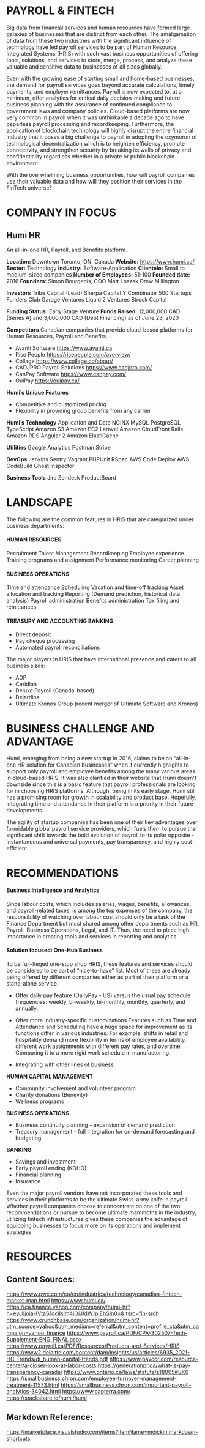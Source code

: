 # PAYROLL & FINTECH 
Big data from financial services and human resources have formed large galaxies of businesses that are distinct from each other. The amalgamation of data from these two industries with the significant influence of technology have led payroll services to be part of Human Resource Integrated Systems (HRIS) with such vast business opportunities of offering tools, solutions, and services to store, merge, process, and analyze these valuable and sensitive data to businesses of all sizes globally. 

Even with the growing ease of starting small and home-based businesses, the demand for payroll services goes beyond accurate calculations, timely payments, and employer remittances. Payroll is now expected to, at a minimum, offer analytics for critical daily decision-making and future business planning with the assurance of continued compliance to government laws and company policies. Cloud-based platforms are now very common in payroll when it was unthinkable a decade ago to have paperless payroll processing and recordkeeping. Furthermore, the application of blockchain technology will highly disrupt the entire financial industry that it poses a big challenge to payroll in adopting the oxymoron of technological decentralization which is to heighten efficiency, promote connectivity, and strengthen security by breaking its walls of privacy and confidentiality regardless whether in a private or public blockchain environment.

With the overwhelming business opportunities, how will payroll companies use their valuable data and how will they position their services in the FinTech universe?



# COMPANY IN FOCUS


## Humi HR 
An all-in-one HR, Payroll, and Benefits platform.

**Location:** 	Downtown Toronto, ON, Canada
**Website:**	        https://www.humi.ca/ 
**Sector:** 	        Technology
**Industry:** 	        Software-Application
**Clientele:** 	        Small to medium-sized companies
**Number of Employees:** 51-100
**Founded date:**       2016
**Founders:**
Simon Bourgeois, COO
Matt Loszak
Drew Millington

**Investors**
Tribe Capital (Lead)
Sherpa Capital
Y Combinator
500 Startups
Funders Club
Garage Ventures
Liquid 2 Ventures
Struck Capital

**Funding Status:** 	Early Stage Venture
**Funds Raised:** 	12,000,000 CAD (Series A) and 3,000,000 CAD (Debt Financing) as of June 23, 2020

**Competitors**
Canadian companies that provide cloud-based platforms for Human Resources, Payroll and Benefits. 
- Avanti Software https://www.avanti.ca
- Rise People https://risepeople.com/overview/ 
- Collage https://www.collage.co/about/ 
- CADJPRO Payroll Solutions https://www.cadjpro.com/ 
- CanPay Software https://www.canpay.com/ 
- OuiPay https://ouipay.ca/ 

**Humi’s Unique Features**
- Competitive and customized pricing
- Flexibility in providing group benefits from any carrier

**Humi’s Technology**
Application and Data
NGINX
MySQL
PostgreSQL
TypeScript
Amazon S3
Amazon EC2
Laravel
Amazon CloudFront
Rails
Amazon RDS
Angular 2 
Amazon ElastiCache

**Utilities**
Google Analytics
Postman
Stripe

**DevOps**
Jenkins
Sentry
Vagrant
PHPUnit
RSpec
AWS Code Deploy
AWS CodeBuild
Ghost Inspector

**Business Tools**
Jira
Zendesk
ProductBoard

# LANDSCAPE

The following are the common features in HRIS that are categorized under business departments:

#### HUMAN RESOURCES
Recruitment
Talent Management
Recordkeeping
Employee experience
Training programs and assignment
Performance monitoring
Career planning

#### BUSINESS OPERATIONS
Time and attendance 
Scheduling
Vacation and time-off tracking
Asset allocation and tracking
Reporting (Demand prediction, historical data analysis)
Payroll administration
Benefits administration
Tax filing and remittances

#### TREASURY AND ACCOUNTING BANKING 
- Direct deposit 
- Pay cheque processing
- Automated payroll reconciliations

The major players in HRIS that have international presence and caters to all business sizes:
- ADP
- Ceridian
- Deluxe Payroll (Canada-based)
- Dejardins
- Ultimate Kronos Group (recent merger of Ultimate Software and Kronos)


# BUSINESS CHALLENGE AND ADVANTAGE

Humi, emerging from being a new startup in 2016, claims to be an “all-in-one HR solution for Canadian businesses” when it currently highlights to support only payroll and employee benefits among the many various areas in cloud-based HRIS. It was also clarified in their website that Humi doesn't downside since this is a basic feature that payroll professionals are looking for in choosing HRIS platforms. Although, being in its early stage, Humi still has a promising room for growth in scalability and product base. Hopefully, integrating time and attendance in their platform is a priority in their future developments. 

The agility of startup companies has been one of their key advantages over formidable global payroll service providers, which fuels them to pursue the significant shift towards the bold evolution of payroll to its polar opposite - instantaneous and universal payments, pay transparency, and highly cost-efficient. 


# RECOMMENDATIONS

#### Business Intelligence and Analytics

Since labour costs, which includes salaries, wages, benefits, allowances, and payroll-related taxes, is among the top expenses of the company, the responsibility of watching over labour cost should only be a task of the Finance Department but must shared among other departments such as HR, Payroll, Business Operations, Legal, and IT. Thus, the need to place high importance in creating tools and services in reporting and analytics. 


#### Solution focused: One-Hub Business

To be full-fleged one-stop shop HRIS, these features and services should be considered to be part  of “nice-to-have” list. Most of these are already being offered by different companies either as part of their platform or a stand-alone service. 

- Offer daily pay feature (DailyPay - US) versus the usual pay schedule frequencies: weekly, bi-weekly, bi-monthly, monthly, quarterly, and annually.

- Offer more industry-specific customizations
Features such as Time and Attendance and Scheduling have a huge space for improvement as its functions differ in various industries. For example, shifts in retail and hospitality demand more flexibility in terms of employee availability, different work assignments with different pay rates, and overtime. Comparing it to a more rigid work schedule in manufacturing. 

- Integrating with other lines of business:

**HUMAN CAPITAL MANAGEMENT** 
- Community involvement and volunteer program
- Charity donations (Benevity)
-  Wellness programs

**BUSINESS OPERATIONS** 
- Business continuity planning - expansion of demand prediction
-  Treasury management - full integration for on-demand forecasting and budgeting

**BANKING** 
- Savings and investment
-  Early payroll ending (KOHO)
- Financial planning
-  Insurance

Even the major payroll vendors have not incorporated these tools and services in their platforms to be the ultimate Swiss-army knife in payroll. Whether payroll companies choose to concentrate on one of the two recommendations or pursue to become ultimate mammoths in the industry, utilizing fintech infrastructures gives these companies the advantage of equipping businesses to focus more on its operations and implement strategies.

# RESOURCES
## Content Sources:
https://www.pwc.com/ca/en/industries/technology/canadian-fintech-market-map.html
https://www.humi.ca/
https://ca.finance.yahoo.com/company/humi-hr?h=eyJlIjoiaHVtaS1ociIsIm4iOiJIdW1pIEhSIn0=&.tsrc=fin-srch 
https://www.crunchbase.com/organization/humi-hr?utm_source=yahoo&utm_medium=referral&utm_content=profile_cta&utm_campaign=yahoo_finance 
https://www.payroll.ca/PDF/CPA-302507-Tech-Supplement-ENG_FINAL.aspx 
https://www.payroll.ca/PDF/Resources/Products-and-Services/HRIS 
https://www2.deloitte.com/content/dam/insights/us/articles/6935_2021-HC-Trends/di_human-capital-trends.pdf
https://www.paycor.com/resource-center/a-closer-look-at-labor-costs
https://generationpr.ca/what-is-pay-transparency-canada/ 
https://www.ontario.ca/laws/statute/s18005#BK0
https://smallbusiness.chron.com/employee-turnover-management-treatment-11573.html
https://smallbusiness.chron.com/important-payroll-analytics-34042.html
https://www.capterra.com/ 
https://stackshare.io/humi/humi 

## Markdown Reference:
https://marketplace.visualstudio.com/items?itemName=mdickin.markdown-shortcuts